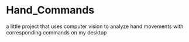 # Hand_Commands
a little project that uses computer vision to analyze hand movements with corresponding commands on my desktop
